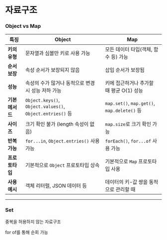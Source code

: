 # 자료구조

### Object vs Map

| 특징            | Object                                                    | Map                                         |
| --------------- | --------------------------------------------------------- | ------------------------------------------- |
| **키의 유형**   | 문자열과 심볼만 키로 사용 가능                            | 모든 데이터 타입(객체, 함수 등) 가능        |
| **순서 보장**   | 속성 순서가 보장되지 않음                                 | 삽입 순서가 보장됨                          |
| **성능**        | 속성의 수가 많거나 동적으로 변경 시 성능 저하 가능        | 키에 접근하거나 추가할 때 평균 O(1) 성능    |
| **기본 메서드** | `Object.keys()`, `Object.values()`, `Object.entries()` 등 | `map.set()`, `map.get()`, `map.delete()` 등 |
| **사이즈**      | 크기 확인 불가 (length 속성이 없음)                       | `map.size`로 크기 확인 가능                 |
| **반복 가능**   | `for...in`, `Object.entries()` 사용 가능                  | `forEach()`, `for...of` 사용 가능           |
| **프로토타입**  | 기본적으로 `Object` 프로토타입 상속                       | 기본적으로 `Map` 프로토타입 사용            |
| **사용 예시**   | 객체 리터럴, JSON 데이터 등                               | 데이터의 키-값 쌍을 동적으로 관리할 때      |

---

### Set

중복을 허용하지 않는 자료구조

for of를 통해 순회 가능
